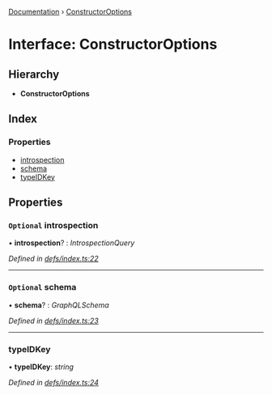 [Documentation](../README.md) › [ConstructorOptions](constructoroptions.md)

# Interface: ConstructorOptions

## Hierarchy

* **ConstructorOptions**

## Index

### Properties

* [introspection](constructoroptions.md#optional-introspection)
* [schema](constructoroptions.md#optional-schema)
* [typeIDKey](constructoroptions.md#typeidkey)

## Properties

### `Optional` introspection

• **introspection**? : *IntrospectionQuery*

*Defined in [defs/index.ts:22](https://github.com/badbatch/graphql-box/blob/cbed108/packages/request-parser/src/defs/index.ts#L22)*

___

### `Optional` schema

• **schema**? : *GraphQLSchema*

*Defined in [defs/index.ts:23](https://github.com/badbatch/graphql-box/blob/cbed108/packages/request-parser/src/defs/index.ts#L23)*

___

###  typeIDKey

• **typeIDKey**: *string*

*Defined in [defs/index.ts:24](https://github.com/badbatch/graphql-box/blob/cbed108/packages/request-parser/src/defs/index.ts#L24)*
